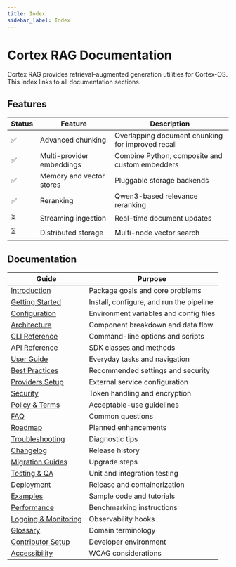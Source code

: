 ```yaml
---
title: Index
sidebar_label: Index
---
```


# Cortex RAG Documentation

[](https://www.npmjs.com/package/@cortex-os/rag)
[](#)
[](#)
[](#security)

Cortex RAG provides retrieval-augmented generation utilities for Cortex-OS. This index links to all documentation sections.

## Features

| Status | Feature | Description |
| --- | --- | --- |
| ✅ | Advanced chunking | Overlapping document chunking for improved recall |
| ✅ | Multi-provider embeddings | Combine Python, composite and custom embedders |
| ✅ | Memory and vector stores | Pluggable storage backends |
| ✅ | Reranking | Qwen3-based relevance reranking |
| ⏳ | Streaming ingestion | Real-time document updates |
| ⏳ | Distributed storage | Multi-node vector search |

## Documentation

| Guide | Purpose |
| --- | --- |
| [Introduction](./introduction.md) | Package goals and core problems |
| [Getting Started](./getting-started.md) | Install, configure, and run the pipeline |
| [Configuration](./configuration.md) | Environment variables and config files |
| [Architecture](./architecture.md) | Component breakdown and data flow |
| [CLI Reference](./cli-reference.md) | Command-line options and scripts |
| [API Reference](./api-reference.md) | SDK classes and methods |
| [User Guide](./user-guide.md) | Everyday tasks and navigation |
| [Best Practices](./best-practices.md) | Recommended settings and security |
| [Providers Setup](./providers-setup.md) | External service configuration |
| [Security](./security.md) | Token handling and encryption |
| [Policy & Terms](./policy-terms.md) | Acceptable-use guidelines |
| [FAQ](./faq.md) | Common questions |
| [Roadmap](./roadmap.md) | Planned enhancements |
| [Troubleshooting](./troubleshooting.md) | Diagnostic tips |
| [Changelog](./changelog.md) | Release history |
| [Migration Guides](./migration.md) | Upgrade steps |
| [Testing & QA](./testing-qa.md) | Unit and integration testing |
| [Deployment](./deployment.md) | Release and containerization |
| [Examples](./examples.md) | Sample code and tutorials |
| [Performance](./performance.md) | Benchmarking instructions |
| [Logging & Monitoring](./logging-monitoring.md) | Observability hooks |
| [Glossary](./glossary.md) | Domain terminology |
| [Contributor Setup](./contributing.md) | Developer environment |
| [Accessibility](./accessibility.md) | WCAG considerations |
